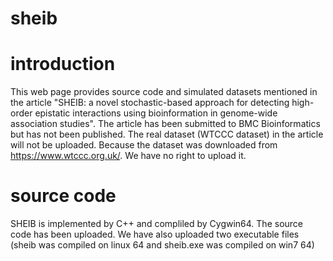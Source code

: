 # sheib
# introduction
This web page provides source code and simulated datasets mentioned in the article "SHEIB: a novel stochastic-based approach for detecting high-order epistatic interactions using bioinformation in genome-wide association studies". The article has been submitted to BMC Bioinformatics but has not been published.
The real dataset (WTCCC dataset) in the article will not be uploaded. Because the dataset was downloaded from https://www.wtccc.org.uk/. We have no right to upload it.
# source code
SHEIB is implemented by C++ and compliled by Cygwin64. The source code has been uploaded. We have also uploaded two executable files (sheib was compiled on linux 64 and sheib.exe was compiled on win7 64)
